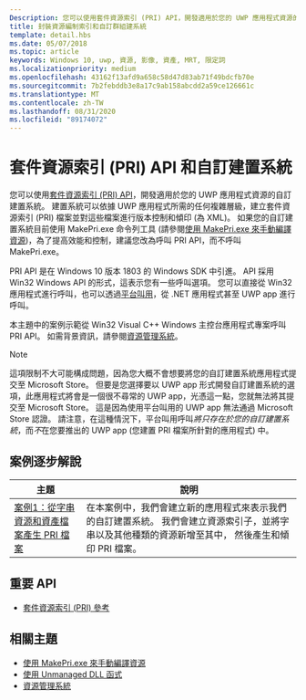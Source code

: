 ```yaml
---
Description: 您可以使用套件資源索引 (PRI) API，開發適用於您的 UWP 應用程式資源的自訂建置系統。 建置系統可以依據 UWP 應用程式所需的任何複雜層級，建立 PRI 檔案並對這些檔案進行版本控制和傾印。
title: 封裝資源編制索引和自訂群組建系統
template: detail.hbs
ms.date: 05/07/2018
ms.topic: article
keywords: Windows 10, uwp, 資源, 影像, 資產, MRT, 限定詞
ms.localizationpriority: medium
ms.openlocfilehash: 43162f13afd9a658c58d47d83ab71f49bdcfb70e
ms.sourcegitcommit: 7b2febddb3e8a17c9ab158abcdd2a59ce126661c
ms.translationtype: MT
ms.contentlocale: zh-TW
ms.lasthandoff: 08/31/2020
ms.locfileid: "89174072"
---
```

# <a name="package-resource-indexing-pri-apis-and-custom-build-systems"></a>套件資源索引 (PRI) API 和自訂建置系統
您可以使用[套件資源索引 (PRI) API](/windows/desktop/menurc/pri-indexing-reference)，開發適用於您的 UWP 應用程式資源的自訂建置系統。 建置系統可以依據 UWP 應用程式所需的任何複雜層級，建立套件資源索引 (PRI) 檔案並對這些檔案進行版本控制和傾印 (為 XML)。 如果您的自訂建置系統目前使用 MakePri.exe 命令列工具 (請參閱[使用 MakePri.exe 來手動編譯資源](makepri-exe-command-options.md))，為了提高效能和控制，建議您改為呼叫 PRI API，而不呼叫 MakePri.exe。

PRI API 是在 Windows 10 版本 1803 的 Windows SDK 中引進。 API 採用 Win32 Windows API 的形式，這表示您有一些呼叫選項。 您可以直接從 Win32 應用程式進行呼叫，也可以透過[平台叫用](/dotnet/framework/interop/consuming-unmanaged-dll-functions?branch=live)，從 .NET 應用程式甚至 UWP app 進行呼叫。

本主題中的案例示範從 Win32 Visual C++ Windows 主控台應用程式專案呼叫 PRI API。 如需背景資訊，請參閱[資源管理系統](resource-management-system.md)。

> [!NOTE]
> 這項限制不大可能構成問題，因為您大概不會想要將您的自訂建置系統應用程式提交至 Microsoft Store。 但要是您選擇要以 UWP app 形式開發自訂建置系統的選項，此應用程式將會是一個很不尋常的 UWP app，光憑這一點，您就無法將其提交至 Microsoft Store。 這是因為使用平台叫用的 UWP app 無法通過 Microsoft Store 認證。 請注意，在這種情況下，平台叫用呼叫*將只存在於您的自訂建置系統*，而*不*在您要推出的 UWP app (您建置 PRI 檔案所針對的應用程式) 中。

## <a name="scenario-walkthroughs"></a>案例逐步解說
|主題|說明|
|-|-|
|[案例1：從字串資源和資產檔案產生 PRI 檔案](pri-apis-scenario-1.md)|在本案例中，我們會建立新的應用程式來表示我們的自訂建置系統。 我們會建立資源索引子，並將字串以及其他種類的資源新增至其中， 然後產生和傾印 PRI 檔案。|

## <a name="important-apis"></a>重要 API
* [套件資源索引 (PRI) 參考](/windows/desktop/menurc/pri-indexing-reference)

## <a name="related-topics"></a>相關主題
* [使用 MakePri.exe 來手動編譯資源](makepri-exe-command-options.md)
* [使用 Unmanaged DLL 函式](/dotnet/framework/interop/consuming-unmanaged-dll-functions?branch=live)
* [資源管理系統](resource-management-system.md)